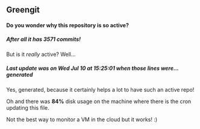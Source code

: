 ## Greengit

#### Do you wonder why this repository is so active?

##### After all it has 3571 commits!

But is it *really* active? Well...

##### Last update was on Wed Jul 10 at 15:25:01 when those lines were... generated

Yes, generated, because it certainly helps a lot to have such an active repo!

Oh and there was **84%** disk usage on the machine
where there is the cron updating this file.

Not the best way to monitor a VM in the cloud but it works! :)
